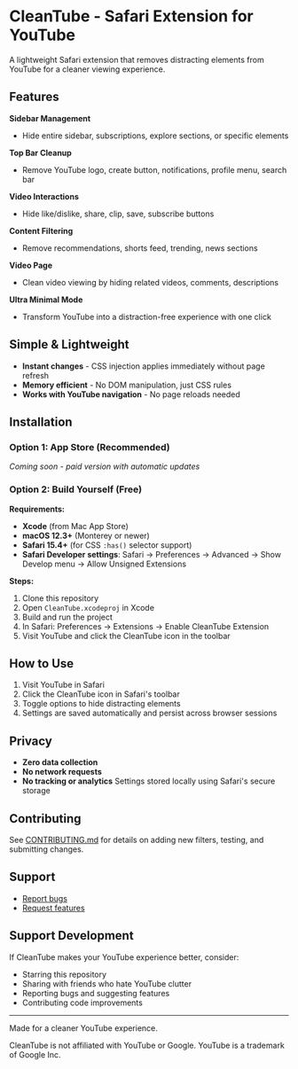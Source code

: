 # CleanTube - Safari Extension for YouTube

A lightweight Safari extension that removes distracting elements from YouTube for a cleaner viewing experience.

## Features

**Sidebar Management**
- Hide entire sidebar, subscriptions, explore sections, or specific elements

**Top Bar Cleanup** 
- Remove YouTube logo, create button, notifications, profile menu, search bar

**Video Interactions**
- Hide like/dislike, share, clip, save, subscribe buttons

**Content Filtering**
- Remove recommendations, shorts feed, trending, news sections

**Video Page** 
- Clean video viewing by hiding related videos, comments, descriptions

**Ultra Minimal Mode**
- Transform YouTube into a distraction-free experience with one click

## Simple & Lightweight

- **Instant changes** - CSS injection applies immediately without page refresh
- **Memory efficient** - No DOM manipulation, just CSS rules
- **Works with YouTube navigation** - No page reloads needed

## Installation

### Option 1: App Store (Recommended)
*Coming soon - paid version with automatic updates*

### Option 2: Build Yourself (Free)
**Requirements:**
- **Xcode** (from Mac App Store)
- **macOS 12.3+** (Monterey or newer)
- **Safari 15.4+** (for CSS `:has()` selector support)
- **Safari Developer settings**: Safari → Preferences → Advanced → Show Develop menu → Allow Unsigned Extensions

**Steps:**
1. Clone this repository
2. Open `CleanTube.xcodeproj` in Xcode
3. Build and run the project
4. In Safari: Preferences → Extensions → Enable CleanTube Extension
5. Visit YouTube and click the CleanTube icon in the toolbar

## How to Use

1. Visit YouTube in Safari
2. Click the CleanTube icon in Safari's toolbar
3. Toggle options to hide distracting elements
4. Settings are saved automatically and persist across 
browser sessions

## Privacy

- **Zero data collection**
- **No network requests**  
- **No tracking or analytics**
Settings stored locally using Safari's secure storage

## Contributing

See [CONTRIBUTING.md](CONTRIBUTING.md) for details on adding new filters, testing, and submitting changes.

## Support

- [Report bugs](https://github.com/maxoliinyk/cleantube/issues)
- [Request features](https://github.com/maxoliinyk/cleantube/discussions)

## Support Development

If CleanTube makes your YouTube experience better, 
consider:
- Starring this repository
- Sharing with friends who hate YouTube clutter
- Reporting bugs and suggesting features
- Contributing code improvements

---

Made for a cleaner YouTube experience.

CleanTube is not affiliated with YouTube or Google. YouTube is a trademark of Google Inc. 